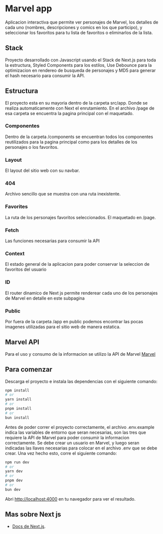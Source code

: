 # Marvel app

Aplicacion interactiva que permite ver personajes de Marvel, los detalles de cada uno (nombres, descripciones y comics en los que participo), y seleccionar los favoritos para tu lista de favoritos o eliminarlos de la lista.

## Stack

Proyecto desarrollado con Javascript usando el Stack de Next.js para toda la estructura, Styled Components para los estilos, Use Debounce para la optimizacion en rendereo de busqueda de personajes y MD5 para generar el hash necesario para consumir la API.

## Estructura

El proyecto esta en su mayoria dentro de la carpeta src/app. Donde se realiza automaticamente con Next el enrutamiento. En el archivo /page de esa carpeta se encuentra la pagina principal con el maquetado.

### Componentes

Dentro de la carpeta /components se encuentran todos los componentes reutilizados para la pagina principal como para los detalles de los personajes o los favoritos.

### Layout

El layout del sitio web con su navbar.

### 404

Archivo sencillo que se muestra con una ruta inexistente.

### Favorites

La ruta de los personajes favoritos seleccionados. El maquetado en /page.

### Fetch

Las funciones necesarias para consumir la API

### Context

El estado general de la aplicacion para poder conservar la seleccion de favoritos del usuario

### ID

El router dinamico de Next js permite renderear cada uno de los personajes de Marvel en detalle en este subpagina

### Public

Por fuera de la carpeta /app en public podemos encontrar las pocas imagenes utilizadas para el sitio web de manera estatica.

## Marvel API

Para el uso y consumo de la informacion se utilizo la API de Marvel [Marvel ](https://developer.marvel.com/)

## Para comenzar

Descarga el proyecto e instala las dependencias con el siguiente comando:

```bash
npm install
# or
yarn install
# or
pnpm install
# or
bun install
```

Antes de poder correr el proyecto correctamente, el archivo .env.example indica las variables de entorno que seran necesarias, son las tres que requiere la API de Marvel para poder consumir la informacion correctamente. Se debe crear un usuario en Marvel, y luego seran indicadas las llaves necesarias para colocar en el archivo .env que se debe crear.
Una vez hecho esto, corre el siguiente comando:

```bash
npm run dev
# or
yarn dev
# or
pnpm dev
# or
bun dev
```

Abri [http://localhost:4000](http://localhost:4000) en tu navegador para ver el resultado.

## Mas sobre Next js

- [Docs de Next.js](https://nextjs.org/docs).
